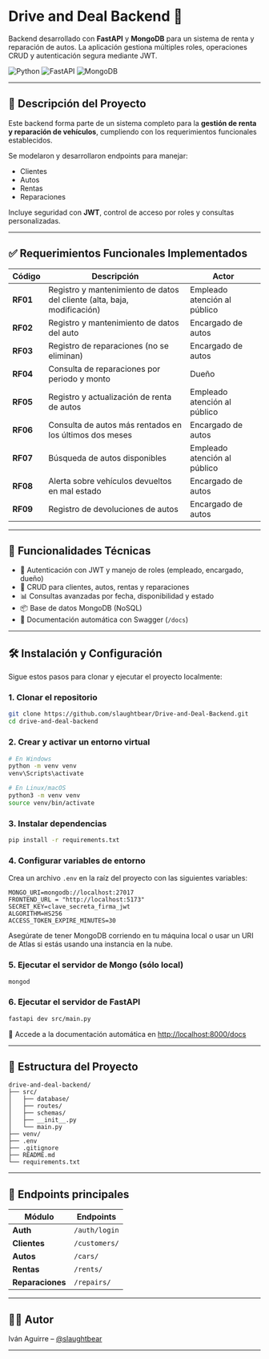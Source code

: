 # Drive and Deal Backend 🐍

Backend desarrollado con **FastAPI** y **MongoDB** para un sistema de renta y reparación de autos. La aplicación gestiona múltiples roles, operaciones CRUD y autenticación segura mediante JWT.

![Python](https://img.shields.io/badge/python-3670A0?style=for-the-badge\&logo=python\&logoColor=ffdd54)
![FastAPI](https://img.shields.io/badge/FastAPI-005571?style=for-the-badge\&logo=fastapi)
![MongoDB](https://img.shields.io/badge/MongoDB-%234ea94b.svg?style=for-the-badge\&logo=mongodb\&logoColor=white)

---

## 📌 Descripción del Proyecto

Este backend forma parte de un sistema completo para la **gestión de renta y reparación de vehículos**, cumpliendo con los requerimientos funcionales establecidos.

Se modelaron y desarrollaron endpoints para manejar:

* Clientes
* Autos
* Rentas
* Reparaciones

Incluye seguridad con **JWT**, control de acceso por roles y consultas personalizadas.

---

## ✅ Requerimientos Funcionales Implementados

| Código   | Descripción                                                              | Actor                        |
| -------- | ------------------------------------------------------------------------ | ---------------------------- |
| **RF01** | Registro y mantenimiento de datos del cliente (alta, baja, modificación) | Empleado atención al público |
| **RF02** | Registro y mantenimiento de datos del auto                               | Encargado de autos           |
| **RF03** | Registro de reparaciones (no se eliminan)                                | Encargado de autos           |
| **RF04** | Consulta de reparaciones por periodo y monto                             | Dueño                        |
| **RF05** | Registro y actualización de renta de autos                               | Empleado atención al público |
| **RF06** | Consulta de autos más rentados en los últimos dos meses                  | Encargado de autos           |
| **RF07** | Búsqueda de autos disponibles                                            | Empleado atención al público |
| **RF08** | Alerta sobre vehículos devueltos en mal estado                           | Encargado de autos           |
| **RF09** | Registro de devoluciones de autos                                        | Encargado de autos           |

---

## 🚀 Funcionalidades Técnicas

* 🔐 Autenticación con JWT y manejo de roles (empleado, encargado, dueño)
* 🔄 CRUD para clientes, autos, rentas y reparaciones
* 📊 Consultas avanzadas por fecha, disponibilidad y estado
* 📦 Base de datos MongoDB (NoSQL)
* 📃 Documentación automática con Swagger (`/docs`)

---

## 🛠 Instalación y Configuración

Sigue estos pasos para clonar y ejecutar el proyecto localmente:

### 1. Clonar el repositorio

```bash
git clone https://github.com/slaughtbear/Drive-and-Deal-Backend.git
cd drive-and-deal-backend
```

### 2. Crear y activar un entorno virtual

```bash
# En Windows
python -m venv venv
venv\Scripts\activate

# En Linux/macOS
python3 -m venv venv
source venv/bin/activate
```

### 3. Instalar dependencias

```bash
pip install -r requirements.txt
```

### 4. Configurar variables de entorno

Crea un archivo `.env` en la raíz del proyecto con las siguientes variables:

```env
MONGO_URI=mongodb://localhost:27017
FRONTEND_URL = "http://localhost:5173"
SECRET_KEY=clave_secreta_firma_jwt
ALGORITHM=HS256
ACCESS_TOKEN_EXPIRE_MINUTES=30
```

Asegúrate de tener MongoDB corriendo en tu máquina local o usar un URI de Atlas si estás usando una instancia en la nube.

### 5. Ejecutar el servidor de Mongo (sólo local)

```bash
mongod
```

### 6. Ejecutar el servidor de FastAPI

```bash
fastapi dev src/main.py
```

📗 Accede a la documentación automática en [http://localhost:8000/docs](http://localhost:8000/docs)

---

## 📁 Estructura del Proyecto

```
drive-and-deal-backend/
├── src/
│   ├── database/
│   ├── routes/
│   ├── schemas/
│   ├── __init__.py
│   └── main.py
├── venv/
├── .env
├── .gitignore
├── README.md
└── requirements.txt
```

---

## 🧪 Endpoints principales

| Módulo                   | Endpoints                                              |
| ------------------------ | ------------------------------------------------------ |
| **Auth**                 | `/auth/login`                                          |
| **Clientes**             | `/customers/`                                            |
| **Autos**                | `/cars/`                                               |
| **Rentas**               | `/rents/`                                              |
| **Reparaciones**         | `/repairs/`                                            |

---

## 👨‍💻 Autor

Iván Aguirre – [@slaughtbear](https://github.com/slaughtbear)

---
